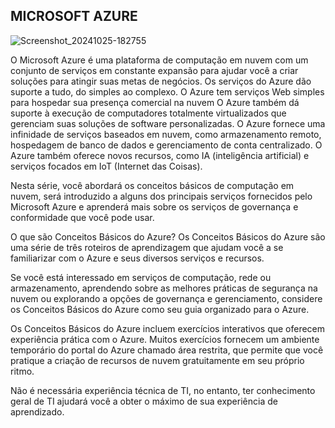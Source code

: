 ## MICROSOFT AZURE

![Screenshot_20241025-182755](https://github.com/user-attachments/assets/602cabb6-fe2d-4f2a-9497-3efa52be70fc)

O Microsoft Azure é uma plataforma de computação em nuvem com um conjunto de serviços em constante 
expansão para ajudar você a criar soluções para atingir suas metas de negócios. 
Os serviços do Azure dão suporte a tudo, do simples ao complexo.
O Azure tem serviços Web simples para hospedar sua presença comercial na nuvem 
O Azure também dá suporte à execução de computadores totalmente virtualizados que gerenciam suas soluções de software personalizadas.
O Azure fornece uma infinidade de serviços baseados em nuvem, como armazenamento remoto, hospedagem de banco de dados e gerenciamento de conta centralizado.
O Azure também oferece novos recursos, como IA (inteligência artificial) e serviços focados em IoT (Internet das Coisas).

Nesta série, você abordará os conceitos básicos de computação em nuvem, será introduzido a alguns dos principais serviços fornecidos pelo Microsoft Azure 
e aprenderá mais sobre os serviços de governança e conformidade que você pode usar.


O que são Conceitos Básicos do Azure?
Os Conceitos Básicos do Azure são uma série de três roteiros de aprendizagem que ajudam você a se familiarizar com o Azure e seus diversos serviços e recursos.

Se você está interessado em serviços de computação, rede ou armazenamento, aprendendo sobre as melhores práticas de segurança na nuvem ou explorando a opções de governança e gerenciamento, considere os Conceitos Básicos do Azure como seu guia organizado para o Azure.

Os Conceitos Básicos do Azure incluem exercícios interativos que oferecem experiência prática com o Azure. Muitos exercícios fornecem um ambiente temporário do portal do Azure chamado área restrita, que permite que você pratique a criação de recursos de nuvem gratuitamente em seu próprio ritmo.

Não é necessária experiência técnica de TI, no entanto, ter conhecimento geral de TI ajudará você a obter o máximo de sua experiência de aprendizado.

